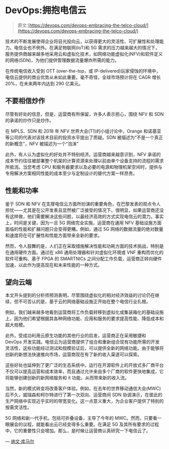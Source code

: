 # DevOps:拥抱电信云

> 原文:[https://devops.com/devops-embracing-the-telco-cloud/](https://devops.com/devops-embracing-the-telco-cloud/)

技术的不断发展使得企业将目光投向云，以获得更大的灵活性、可扩展性和处理能力。电信业也不例外。在满足物联网(IoT)和 5G 需求的压力越来越大的情况下，服务提供商越来越多地采用云和虚拟化技术，如网络功能虚拟化(NFV)和软件定义的网络(SDN)，为他们提供管理数据流量爆炸所需的能力。

在传统电信收入受到 OTT (over-the-top，或 IP-delivered)玩家侵蚀的环境中，电信云提供的商业优势从未如此重要。毫不奇怪，全球市场预计将在 CAGR 增长 20%，在未来两年内达到 290 亿美元。

## **不要相信炒作**

尽管有好处的信息，但是，运营商有所保留，许多人表示担心，围绕 NFV 和 SDN 的承诺的炒作只是炒作。

在 MPLS、SDN 和 2018 年 NFV 世界大会(T1)的小组讨论中，Orange 和诺基亚等公司的代表对该技术目前的投资水平提出了质疑。SDN 被描述为“不是一个真正的新概念”，NFV 被描述为一个“泡沫”

此外，有人认为虚拟化的好处并不特别经济。运营商越来越意识到，NFV 承诺的成本节约往往被部署整个机架的计算资源来处理以前由单个设备支持的流程的需求所抵消。当您考虑 CPU 和服务器要求以及必要的电源和物理机架空间时，提供与专用解决方案相同性能的成本至少与定制设计的替代方案一样昂贵。

## **性能和功率**

鉴于 SDN 和 NFV 在支撑电信云方面所扮演的重要角色，在巴黎发表的观点令人担忧——尤其是在公开发表且显然被广泛接受的情况下。很明显，如果运营商还没有这样做，他们需要解决这些问题，以最经济高效的方式实现电信云的潜力。事实上，时间是关键，因为一旦 5G 网络完全实施，运营商在通用 NFV 基础设施方面面临的性能和扩展问题只会变得更糟。例如，通过 5G 网络的数据流量的绝对数量和速度将在可扩展性和性能方面带来全新的要求。

然而，令人鼓舞的是，人们正在采取措施解决性能和功耗方面的技术挑战，特别是在通用硬件方面。通过在 x86 通用处理器和针对虚拟化环境或 VNF 重构而优化的软件可重构、基于 FPGA 的 SMARTNICs 之间分配工作负载，运营商正转向硬件加速，以此作为提高现在和未来性能的一种方式。

## **望向云端**

本文开头提到的分析师预测表明，尽管围绕虚拟化的相对经济效益的讨论仍在继续，但不可否认的是，基于云的网络基础设施正开始在整个电信行业扎根。

例如，我们越来越多地看到运营商将工作负载转移到虚拟化或集装箱化的基础设施上，因为他们希望根据其各种网络功能、应用和服务的要求提高性能、降低成本和超大规模。

此外，受成功利用云原生功能的其他行业的启发，运营商正在采用敏捷和 DevOps 开发实践。电信云为运营商提供了组合和重新组合现有功能所需的开发灵活性，这些功能经过测试和规模验证后，可以提供全新的网络功能。由于能够将创新的新想法快速推向市场，运营商现在有了新的收入渠道可以探索。

这些好处也延伸到了更广泛的生态系统中。运行在开源软件上的开放式多厂商平台不仅可以提高运营和成本效率，而且通过允许来自多个厂商的软件更快地集成，它将能够创建创新的新网络服务和 it 功能，从而带来新的收入流。

当然，新的模式转变将改善客户体验。例如，在去年的世界移动通信大会(MWC)后不久，威瑞森和柯尔特进行了第一次双向、运营商间 SDN 协调演示，在彼此的生产网络中实现近乎实时的带宽变化。这一点意义重大，为企业客户提供了特别的按需灵活性。

5G 网络和新一代手机，包括可折叠设备，主导了今年的 MWC。然而，只要看一眼展会的议程，就能看出云已经变得多么重要。在满足 5G 及其所有要求的过程中，它的重要性只会增加。那么，是时候让运营商认真研究一下电信云了。

— [纳文·库马尔](https://devops.com/author/naveen-kumar/)